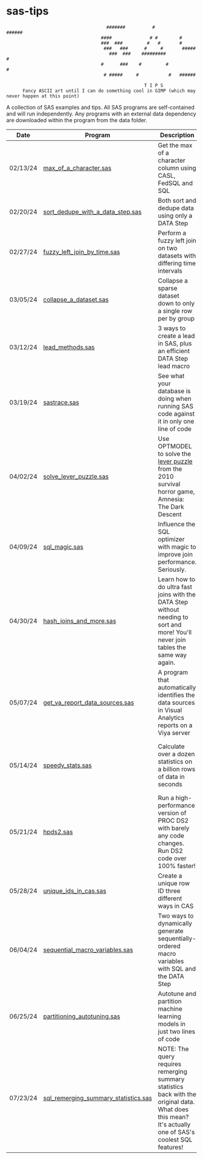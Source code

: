 # sas-tips

                                         #######          #          ######
                                       ####              # #        #   
                                       ###  ###         #   #       #      
                                        ###   ###      #     #       #####
                                          ###  ###    #########           #
                                       #      ###    #         #          # 
                                        # #####     #           #   ######  
                        
                                                       T I P S 
          Fancy ASCII art until I can do something cool in GIMP (which may never happen at this point)

A collection of SAS examples and tips. All SAS programs are self-contained and will run independently. 
Any programs with an external data dependency are downloaded within the program from the data folder.

Date          | Program       | Description | Tags
------------- | ------------- | ------------|-------
02/13/24 | [max_of_a_character.sas](https://github.com/stu-code/sas-tips/blob/main/max_of_a_character.sas) | Get the max of a character column using CASL, FedSQL and SQL | Data Engineering, SQL, Viya
02/20/24 | [sort_dedupe_with_a_data_step.sas](https://github.com/stu-code/sas-tips/blob/main/sort_dedupe_with_a_data_step.sas) | Both sort and dedupe data using only a DATA Step | Data Engineering, DATA Step
02/27/24 | [fuzzy_left_join_by_time.sas](https://github.com/stu-code/sas-tips/blob/main/fuzzy_left_join_by_time.sas) | Perform a fuzzy left join on two datasets with differing time intervals | Data Engineering, Time Series
03/05/24 | [collapse_a_dataset.sas](https://github.com/stu-code/sas-tips/blob/main/collapse_a_dataset.sas) | Collapse a sparse dataset down to only a single row per by group | Data Engineering, DATA Step 
03/12/24 | [lead_methods.sas](https://github.com/stu-code/sas-tips/blob/main/lead_methods.sas) | 3 ways to create a lead in SAS, plus an efficient DATA Step lead macro | Data Engineering, DATA Step, Lead
03/19/24 | [sastrace.sas](https://github.com/stu-code/sas-tips/blob/main/sastrace.sas) | See what your database is doing when running SAS code against it in only one line of code | Efficiency, Data Engineering, Database
04/02/24 | [solve_lever_puzzle.sas](https://github.com/stu-code/sas-tips/blob/main/solve_lever_puzzle.sas) | Use OPTMODEL to solve the [lever puzzle](https://amnesia.fandom.com/wiki/Machine_Room#Walkthrough) from the 2010 survival horror game, Amnesia: The Dark Descent | Operational Research, Optimization, OR
04/09/24 | [sql_magic.sas](https://github.com/stu-code/sas-tips/blob/main/sql_magic.sas) | Influence the SQL optimizer with magic to improve join performance. Seriously. | Efficiency, Fast, Performance, SQL
04/30/24 | [hash_joins_and_more.sas](https://github.com/stu-code/sas-tips/blob/main/hash_joins_and_more.sas) | Learn how to do ultra fast joins with the DATA Step without needing to sort and more! You'll never join tables the same way again. | DATA Step, Hash, Performance
05/07/24 | [get_va_report_data_sources.sas](https://github.com/stu-code/sas-tips/blob/main/get_va_report_data_sources.sas) | A program that automatically identifies the data sources in Visual Analytics reports on a Viya server | Administration, VA, Visual Analytics, Viya 
05/14/24 | [speedy_stats.sas](https://github.com/stu-code/sas-tips/blob/main/speedy_stats.sas) | Calculate over a dozen statistics on a billion rows of data in seconds | CAS, Data Science, Efficiency, Fast,  Performance, PROCs, Statistics, Viya
05/21/24 | [hpds2.sas](https://github.com/stu-code/sas-tips/blob/main/hpds2.sas) | Run a high-performance version of PROC DS2 with barely any code changes. Run DS2 code over 100% faster! | Data Engineering, DS2, Efficiency, Fast, Performance
05/28/24 | [unique_ids_in_cas.sas](https://github.com/stu-code/sas-tips/blob/main/unique_ids_in_cas.sas) | Create a unique row ID three different ways in CAS | CAS, Data Engineering, Viya
06/04/24 | [sequential_macro_variables.sas](https://github.com/stu-code/sas-tips/blob/main/sequential_macro_variables.sas) | Two ways to dynamically generate sequentially-ordered macro variables with SQL and the DATA Step | Data Engineering, DATA Step, Macro, SQL
06/25/24 | [partitioning_autotuning.sas](https://github.com/stu-code/sas-tips/blob/main/partitioning_autotuning.sas) | Autotune and partition machine learning models in just two lines of code | AI, CAS, Data Science, Machine Learning, Viya
07/23/24 | [sql_remerging_summary_statistics.sas](https://github.com/stu-code/sas-tips/blob/main/sql_remerge_summary_statistics.sas) | NOTE: The query requires remerging summary statistics back with the original data. What does this mean? It's actually one of SAS's coolest SQL features! | Data Engineering, Efficiency, SQL
